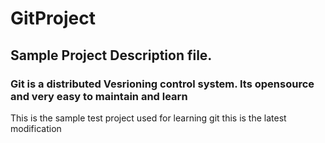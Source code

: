 # GitProject
## Sample Project Description file.
### Git is a distributed Vesrioning control system. Its opensource and very easy to maintain and learn
This is the sample test project used for learning git
this is the latest modification
